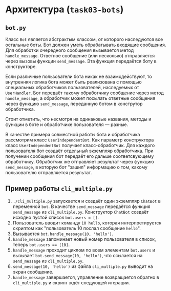 # Архитектура (`task03-bots`)
## `bot.py`
Класс `Bot` является абстрактым классом, от которого наследуются все остальные боты.
Бот должен уметь обрабатывать входящие сообщения.
Для обработки очередного сообщения вызывается метод `handle_message`.
Ответное сообщение (или несколько) отправляется через вызовы функции `send_message`.
Эта функция передаётся боту в конструкторе.

Если различные пользователи бота никак не взаимодействуют, то внутренняя логика бота
может быть реализована с помощью специальных обработчиков пользователей, наследуемых от `UserHandler`.
Бот передаёт такому обработчику сообщение через метод `handle_message`, а обработчик
может посылать ответные сообщения через функцию `send_message`, переданную ботом в
конструтор обработчика.

Стоит отметить, что несмотря на одинаковые названия, методы и функции в боте и
обработчике пользователя — разные.

В качестве примера совместной работы бота и обработчика рассмотрим класс `UserIndependentBot`.
Как параметр конструктора класс `UserIndependentBot` получает класс-обработчик.
Для каждого пользователя бот создаёт отдельный экземпляр обработчика.
При получении сообщения бот передаёт его дальше соответсвующему обработчику.
Обработчик же отправляет результат через функцию `send_message`, в которую бот "зашил" информацию о
том, какому пользователю отправляется результат.

## Пример работы `cli_multiple.py`
1. `./cli_multiple.py` запускается и создаёт один экземпляр `ChatBot` в переменной `bot`.
   В качестве `send_message` передаётся функция `send_message` из `cli_multiple.py`.
   Конструктор `ChatBot` создаёт исходно пустой список `bot.users = []`.
1. Пользователь вводит команду `10 hello`, которая интерпретируется
   скриптом как "пользователь 10 послал сообщение `hello`".
1. Вызывается `bot.handle_message(10, 'hello')`.
1. `handle_message` запоминает новый номер пользователя в список, теперь `bot.users == [10]`.
1. `handle_message` проходит циклом по всем элементам `bot.users` и вызывает
   `bot.send_message(10, 'hello')`, что ссылается на `send_message` из `cli_multiple.py`.
1. `send_message(10, 'hello')` из файла `cli_multiple.py` выводит на экран сообщение.
1. `handle_message` завершается, управление возвращается обратно в `cli_multiple.py`
   и скрипт ждёт следующей итерации.

